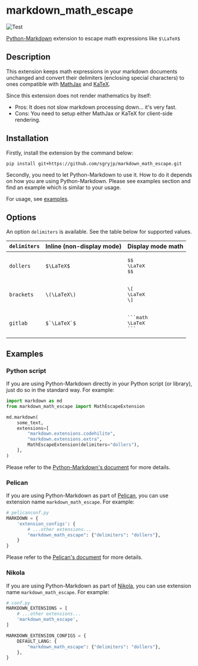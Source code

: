 # markdown_math_escape

![Test](https://github.com/sgryjp/markdown_math_escape/workflows/Test/badge.svg?branch=main)

[Python-Markdown](https://python-markdown.github.io/) extension to escape math
expressions like `$\LaTeX$`

## Description

This extension keeps math expressions in your markdown documents unchanged and
convert their delimiters (enclosing special characters) to ones compatible with
[MathJax](https://www.mathjax.org/) and [KaTeX](https://katex.org/).

Since this extension does not render mathematics by itself:

- Pros: It does not slow markdown processing down... it's very fast.
- Cons: You need to setup either MathJax or KaTeX for client-side rendering.

## Installation

Firstly, install the extension by the command below:

    pip install git+https://github.com/sgryjp/markdown_math_escape.git

Secondly, you need to let Python-Markdown to use it.
How to do it depends on how you are using Python-Markdown.
Please see examples section and find an example which is similar to your usage.

For usage, see [examples](#examples).

## Options

An option `delimiters` is available. See the table below for supported values.

<table>
    <thead>
        <tr>
            <th><code>delimiters</code></th>
            <th>Inline (non-display mode)</th>
            <th>Display mode math</th>
        </tr>
    </thead>
    <tbody>
        <tr>
            <td><code>dollers</code></td>
            <td><code>$\LaTeX$</code></td>
            <td><pre>$$
\LaTeX
$$</pre></td>
        </tr>
        <tr>
            <td><code>brackets</code></td>
            <td><code>\(\LaTeX\)</code></td>
            <td><pre>\[
\LaTeX
\]</pre></td>
        </tr>
        <tr>
            <td><code>gitlab</code></td>
            <td><code>$`\LaTeX`$</code></td>
            <td><pre>```math
\LaTeX
```</pre></td>
        </tr>
    </tbody>
</table>


## Examples

### Python script

If you are using Python-Markdown directly in your Python script (or library),
just do so in the standard way. For example:

```python
import markdown as md
from markdown_math_escape import MathEscapeExtension

md.markdown(
    some_text,
    extensions=[
        "markdown.extensions.codehilite",
        "markdown.extensions.extra",
        MathEscapeExtension(delimiters="dollers"),
    ],
)
```

Please refer to the
[Python-Markdown's document](https://python-markdown.github.io/extensions/)
for more details.

### Pelican

If you are using Python-Markdown as part of
[Pelican](https://blog.getpelican.com/),
you can use extension name `markdown_math_escape`. For example:

```python
# pelicanconf.py
MARKDOWN = {
    'extension_configs': {
        # ...other extensions...
        "markdown_math_escape": {"delimiters": "dollers"},
    }
}
```

Please refer to the
[Pelican's document](https://docs.getpelican.com/en/stable/settings.html)
for more details.

### Nikola

If you are using Python-Markdown as part of
[Nikola](https://getnikola.com/),
you can use extension name `markdown_math_escape`. For example:

```python
# conf.py
MARKDOWN_EXTENSIONS = [
    # ...other extensions...
    'markdown_math_escape',
]

MARKDOWN_EXTENSION_CONFIGS = {
    DEFAULT_LANG: {
        "markdown_math_escape": {"delimiters": "dollers"},
    },
}
```
